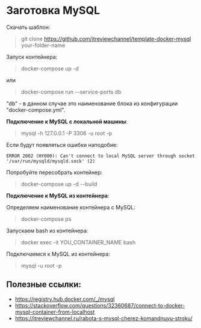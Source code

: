 Заготовка MySQL
===

Скачать шаблон:

> git clone https://github.com/itreviewchannel/template-docker-mysql your-folder-name

Запуск контейнера:

> docker-compose up -d

или

> docker-compose run --service-ports db

"db" - в данном случае это наименование блока из конфигурации "docker-compose.yml".


**Подключение к MySQL с локальной машины**:

> mysql -h 127.0.0.1 -P 3306 -u root -p

Если будут появляться ошибки наподобие:

`ERROR 2002 (HY000): Can't connect to local MySQL server through socket '/var/run/mysqld/mysqld.sock' (2)`

Попробуйте пересобрать контейнер:

> docker-compose up -d --build


**Подключение к MySQL из контейнера**:

Определяем наименование контейнера с MySQL:

>  docker-compose ps

Запускаем bash из контейнера:

> docker exec -it YOU_CONTAINER_NAME bash

Подключаемся к MySQL из контейнера:

> mysql -u root -p

Полезные ссылки:
-

* https://registry.hub.docker.com/_/mysql
* https://stackoverflow.com/questions/32360687/connect-to-docker-mysql-container-from-localhost
* https://itreviewchannel.ru/rabota-s-mysql-cherez-komandnuyu-stroku/
